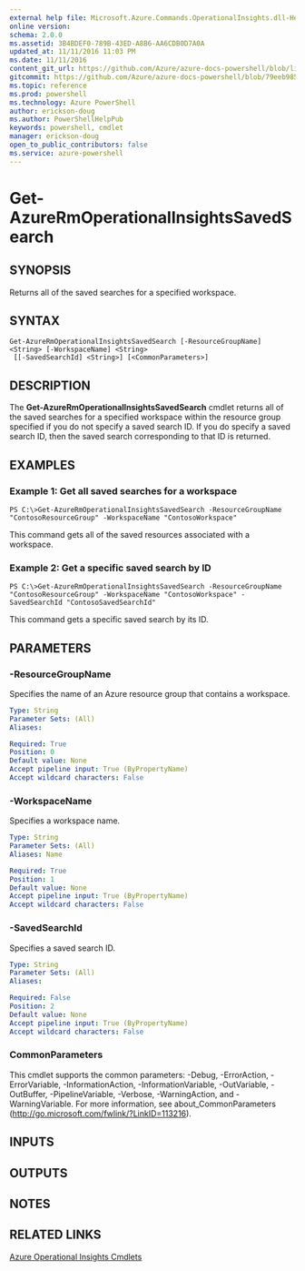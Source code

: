 ```yaml
---
external help file: Microsoft.Azure.Commands.OperationalInsights.dll-Help.xml
online version: 
schema: 2.0.0
ms.assetid: 3B4BDEF0-789B-43ED-A8B6-AA6CDB0D7A0A
updated_at: 11/11/2016 11:03 PM
ms.date: 11/11/2016
content_git_url: https://github.com/Azure/azure-docs-powershell/blob/live/azureps-cmdlets-docs/ResourceManager/AzureRM.OperationalInsights/v2.2.0/Get-AzureRmOperationalInsightsSavedSearch.md
gitcommit: https://github.com/Azure/azure-docs-powershell/blob/79eeb985ea480979357fb4695832a0c3d29a48bf/azureps-cmdlets-docs/ResourceManager/AzureRM.OperationalInsights/v2.2.0/Get-AzureRmOperationalInsightsSavedSearch.md
ms.topic: reference
ms.prod: powershell
ms.technology: Azure PowerShell
author: erickson-doug
ms.author: PowerShellHelpPub
keywords: powershell, cmdlet
manager: erickson-doug
open_to_public_contributors: false
ms.service: azure-powershell
---
```


# Get-AzureRmOperationalInsightsSavedSearch

## SYNOPSIS
Returns all of the saved searches for a specified workspace.

## SYNTAX

```
Get-AzureRmOperationalInsightsSavedSearch [-ResourceGroupName] <String> [-WorkspaceName] <String>
 [[-SavedSearchId] <String>] [<CommonParameters>]
```

## DESCRIPTION
The **Get-AzureRmOperationalInsightsSavedSearch** cmdlet returns all of the saved searches for a specified workspace within the resource group specified if you do not specify a saved search ID.
If you do specify a saved search ID, then the saved search corresponding to that ID is returned.

## EXAMPLES

### Example 1: Get all saved searches for a workspace
```
PS C:\>Get-AzureRmOperationalInsightsSavedSearch -ResourceGroupName "ContosoResourceGroup" -WorkspaceName "ContosoWorkspace"
```

This command gets all of the saved resources associated with a workspace.

### Example 2: Get a specific saved search by ID
```
PS C:\>Get-AzureRmOperationalInsightsSavedSearch -ResourceGroupName "ContosoResourceGroup" -WorkspaceName "ContosoWorkspace" -SavedSearchId "ContosoSavedSearchId"
```

This command gets a specific saved search by its ID.

## PARAMETERS

### -ResourceGroupName
Specifies the name of an Azure resource group that contains a workspace.

```yaml
Type: String
Parameter Sets: (All)
Aliases: 

Required: True
Position: 0
Default value: None
Accept pipeline input: True (ByPropertyName)
Accept wildcard characters: False
```

### -WorkspaceName
Specifies a workspace name.

```yaml
Type: String
Parameter Sets: (All)
Aliases: Name

Required: True
Position: 1
Default value: None
Accept pipeline input: True (ByPropertyName)
Accept wildcard characters: False
```

### -SavedSearchId
Specifies a saved search ID.

```yaml
Type: String
Parameter Sets: (All)
Aliases: 

Required: False
Position: 2
Default value: None
Accept pipeline input: True (ByPropertyName)
Accept wildcard characters: False
```

### CommonParameters
This cmdlet supports the common parameters: -Debug, -ErrorAction, -ErrorVariable, -InformationAction, -InformationVariable, -OutVariable, -OutBuffer, -PipelineVariable, -Verbose, -WarningAction, and -WarningVariable. For more information, see about_CommonParameters (http://go.microsoft.com/fwlink/?LinkID=113216).

## INPUTS

## OUTPUTS

## NOTES

## RELATED LINKS

[Azure Operational Insights Cmdlets](xref:ResourceManager/AzureRM.OperationalInsights/v2.2.0/AzureRM.OperationalInsights.md)


